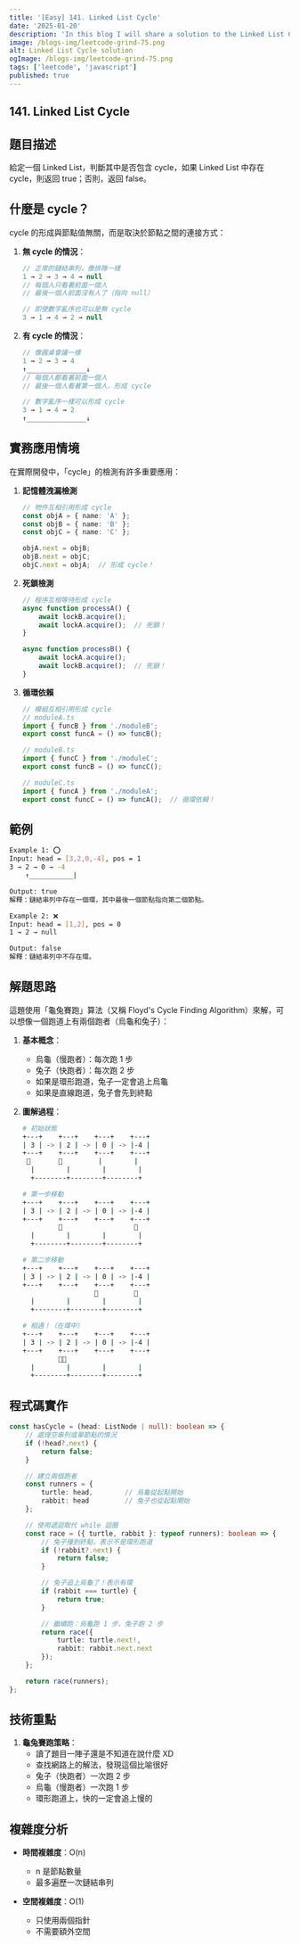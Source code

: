 ```yaml
---
title: '[Easy] 141. Linked List Cycle'
date: '2025-01-20'
description: 'In this blog I will share a solution to the Linked List Cycle problem'
image: /blogs-img/leetcode-grind-75.png
alt: Linked List Cycle solution
ogImage: /blogs-img/leetcode-grind-75.png
tags: ['leetcode', 'javascript']
published: true
---
```


## 141. Linked List Cycle

## 題目描述

給定一個 Linked List，判斷其中是否包含 cycle，如果 Linked List 中存在 cycle，則返回 true；否則，返回 false。

## 什麼是 cycle？

cycle 的形成與節點值無關，而是取決於節點之間的連接方式：

1. **無 cycle 的情況**：

   ```typescript
   // 正常的鏈結串列，像排隊一樣
   1 → 2 → 3 → 4 → null
   // 每個人只看著前面一個人
   // 最後一個人前面沒有人了（指向 null）
   
   // 即使數字亂序也可以是無 cycle
   3 → 1 → 4 → 2 → null
   ```

2. **有 cycle 的情況**：

   ```typescript
   // 像圓桌會議一樣
   1 → 2 → 3 → 4
   ↑_______________↓
   // 每個人都看著前面一個人
   // 最後一個人看著第一個人，形成 cycle
   
   // 數字亂序一樣可以形成 cycle
   3 → 1 → 4 → 2
   ↑_______________↓
   ```

## 實務應用情境

在實際開發中，「cycle」的檢測有許多重要應用：

1. **記憶體洩漏檢測**

   ```typescript
   // 物件互相引用形成 cycle
   const objA = { name: 'A' };
   const objB = { name: 'B' };
   const objC = { name: 'C' };

   objA.next = objB;
   objB.next = objC;
   objC.next = objA;  // 形成 cycle！
   ```

2. **死鎖檢測**

   ```typescript
   // 程序互相等待形成 cycle
   async function processA() {
       await lockB.acquire();
       await lockA.acquire();  // 死鎖！
   }

   async function processB() {
       await lockA.acquire();
       await lockB.acquire();  // 死鎖！
   }
   ```

3. **循環依賴**

   ```typescript
   // 模組互相引用形成 cycle
   // moduleA.ts
   import { funcB } from './moduleB';
   export const funcA = () => funcB();

   // moduleB.ts
   import { funcC } from './moduleC';
   export const funcB = () => funcC();

   // moduleC.ts
   import { funcA } from './moduleA';
   export const funcC = () => funcA();  // 循環依賴！
   ```

## 範例

```bash
Example 1: ⭕
Input: head = [3,2,0,-4], pos = 1
3 → 2 → 0 → -4
    ↑___________|

Output: true
解釋：鏈結串列中存在一個環，其中最後一個節點指向第二個節點。

Example 2: ❌
Input: head = [1,2], pos = 0
1 → 2 → null

Output: false
解釋：鏈結串列中不存在環。
```

## 解題思路

這題使用「龜兔賽跑」算法（又稱 Floyd's Cycle Finding Algorithm）來解，可以想像一個跑道上有兩個跑者（烏龜和兔子）：

1. **基本概念**：
   - 烏龜（慢跑者）：每次跑 1 步
   - 兔子（快跑者）：每次跑 2 步
   - 如果是環形跑道，兔子一定會追上烏龜
   - 如果是直線跑道，兔子會先到終點

2. **圖解過程**：

     ```bash
     # 初始狀態
     +---+    +---+    +---+    +---+
     | 3 | -> | 2 | -> | 0 | -> |-4 |
     +---+    +---+    +---+    +---+
      🐰       🐢         |        |
       |        |        |        |
       +--------+--------+--------+
     
     # 第一步移動
     +---+    +---+    +---+    +---+
     | 3 | -> | 2 | -> | 0 | -> |-4 |
     +---+    +---+    +---+    +---+
              🐰                  🐢
       |        |        |        |
       +--------+--------+--------+
     
     # 第二步移動
     +---+    +---+    +---+    +---+
     | 3 | -> | 2 | -> | 0 | -> |-4 |
     +---+    +---+    +---+    +---+
                       🐰         🐢
       |        |        |        |
       +--------+--------+--------+
     
     # 相遇！（在環中）
     +---+    +---+    +---+    +---+
     | 3 | -> | 2 | -> | 0 | -> |-4 |
     +---+    +---+    +---+    +---+
              🐢🐰
       |        |        |        |
       +--------+--------+--------+
     ```

## 程式碼實作

```typescript
const hasCycle = (head: ListNode | null): boolean => {
    // 處理空串列或單節點的情況
    if (!head?.next) {
        return false;
    }

    // 建立兩個跑者
    const runners = {
        turtle: head,        // 烏龜從起點開始
        rabbit: head         // 兔子也從起點開始
    };

    // 使用遞迴取代 while 迴圈
    const race = ({ turtle, rabbit }: typeof runners): boolean => {
        // 兔子撞到終點，表示不是環形跑道
        if (!rabbit?.next) {
            return false;
        }

        // 兔子追上烏龜了！表示有環
        if (rabbit === turtle) {
            return true;
        }

        // 繼續跑：烏龜跑 1 步，兔子跑 2 步
        return race({
            turtle: turtle.next!,
            rabbit: rabbit.next.next
        });
    };

    return race(runners);
};
```

## 技術重點

1. **龜兔賽跑策略**：
   - 讀了題目一陣子還是不知道在說什麼 XD
   - 查找網路上的解法，發現這個比喻很好
   - 兔子（快跑者）一次跑 2 步
   - 烏龜（慢跑者）一次跑 1 步
   - 環形跑道上，快的一定會追上慢的

## 複雜度分析

- **時間複雜度**：O(n)
  - n 是節點數量
  - 最多遍歷一次鏈結串列

- **空間複雜度**：O(1)
  - 只使用兩個指針
  - 不需要額外空間
